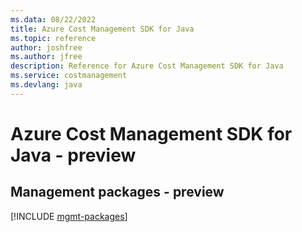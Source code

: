 ```yaml
---
ms.data: 08/22/2022
title: Azure Cost Management SDK for Java
ms.topic: reference
author: joshfree
ms.author: jfree
description: Reference for Azure Cost Management SDK for Java
ms.service: costmanagement
ms.devlang: java
---
```

# Azure Cost Management SDK for Java - preview

## Management packages - preview
[!INCLUDE [mgmt-packages](cost-management-mgmt-index.md)]